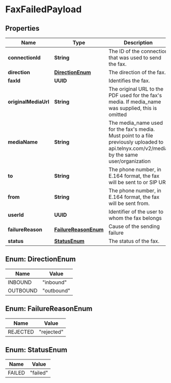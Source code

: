 

# FaxFailedPayload


## Properties

Name | Type | Description | Notes
------------ | ------------- | ------------- | -------------
**connectionId** | **String** | The ID of the connection that was used to send the fax. |  [optional]
**direction** | [**DirectionEnum**](#DirectionEnum) | The direction of the fax. |  [optional]
**faxId** | **UUID** | Identifies the fax. |  [optional]
**originalMediaUrl** | **String** | The original URL to the PDF used for the fax&#39;s media. If media_name was supplied, this is omitted |  [optional]
**mediaName** | **String** | The media_name used for the fax&#39;s media. Must point to a file previously uploaded to api.telnyx.com/v2/media by the same user/organization |  [optional]
**to** | **String** | The phone number, in E.164 format, the fax will be sent to or SIP URI |  [optional]
**from** | **String** | The phone number, in E.164 format, the fax will be sent from. |  [optional]
**userId** | **UUID** | Identifier of the user to whom the fax belongs |  [optional]
**failureReason** | [**FailureReasonEnum**](#FailureReasonEnum) | Cause of the sending failure |  [optional]
**status** | [**StatusEnum**](#StatusEnum) | The status of the fax. |  [optional]



## Enum: DirectionEnum

Name | Value
---- | -----
INBOUND | &quot;inbound&quot;
OUTBOUND | &quot;outbound&quot;



## Enum: FailureReasonEnum

Name | Value
---- | -----
REJECTED | &quot;rejected&quot;



## Enum: StatusEnum

Name | Value
---- | -----
FAILED | &quot;failed&quot;



